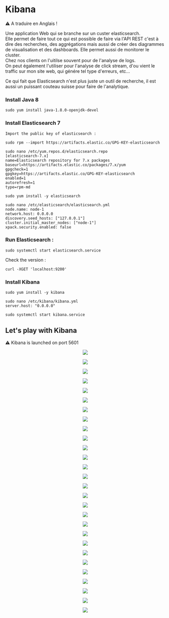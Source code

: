 # Kibana

⚠️ A traduire en Anglais !<br/>

Une application Web qui se branche sur un custer elasticsearch.<br/>
Elle permet de faire tout ce qui est possible de faire via l'API REST c'est à dire des recherches, des aggrégations mais aussi de créer des diagrammes de visualisation et des dashboards. Elle permet aussi de monitorer le cluster.<br/>
Chez nos clients on l'uitilse souvent pour de l'analyse de logs.<br/>
On peut également l'utiliser pour l'analyse de click stream, d'ou vient le traffic sur mon site web, qui génére tel type d'erreurs, etc...

Ce qui fait que Elasticsearch n'est plus juste un outil de recherche, il est aussi un puissant couteau suisse pour faire de l'analytique.

### Install Java 8
```console sbtshell
sudo yum install java-1.8.0-openjdk-devel
```

### Install Elasticsearch 7
```console sbtshell
Import the public key of elasticsearch :

sudo rpm --import https://artifacts.elastic.co/GPG-KEY-elasticsearch

sudo nano /etc/yum.repos.d/elasticsearch.repo
[elasticsearch-7.x]
name=Elasticsearch repository for 7.x packages
baseurl=https://artifacts.elastic.co/packages/7.x/yum
gpgcheck=1
gpgkey=https://artifacts.elastic.co/GPG-KEY-elasticsearch
enabled=1
autorefresh=1
type=rpm-md

sudo yum install -y elasticsearch

sudo nano /etc/elasticsearch/elasticsearch.yml
node.name: node-1
network.host: 0.0.0.0
discovery.seed_hosts: ["127.0.0.1"]
cluster.initial_master_nodes: ["node-1"]
xpack.security.enabled: false
```

### Run Elasticsearch :
```console sbtshell
sudo systemctl start elasticsearch.service
```

Check the version : 
```console sbtshell
curl -XGET 'localhost:9200'
```

### Install Kibana
```console sbtshell
sudo yum install -y kibana

sudo nano /etc/kibana/kibana.yml
server.host: "0.0.0.0"

sudo systemctl start kibana.service
```

## Let's play with Kibana

⚠️ Kibana is launched on port 5601

<p align="center">
<img src="img/screenshot_from_2021-11-26_14-32-06.png"/>
</p>
<p align="center">
<img src="img/screenshot_from_2021-11-26_14-32-09.png"/>
</p>
<p align="center">
<img src="img/screenshot_from_2021-11-26_14-32-13.png"/>
</p>
<p align="center">
<img src="img/screenshot_from_2021-11-26_14-32-31.png"/>
</p>
<p align="center">
<img src="img/screenshot_from_2021-11-26_14-34-35.png"/>
</p>
<p align="center">
<img src="img/screenshot_from_2021-11-26_14-36-31.png"/>
</p>
<p align="center">
<img src="img/screenshot_from_2021-11-26_14-36-43.png"/>
</p>
<p align="center">
<img src="img/screenshot_from_2021-11-26_14-36-57.png"/>
</p>
<p align="center">
<img src="img/screenshot_from_2021-11-26_14-37-02.png"/>
</p>
<p align="center">
<img src="img/screenshot_from_2021-11-26_14-38-21.png"/>
</p>
<p align="center">
<img src="img/screenshot_from_2021-11-26_14-41-11.png"/>
</p>
<p align="center">
<img src="img/screenshot_from_2021-11-26_14-41-18.png"/>
</p>
<p align="center">
<img src="img/screenshot_from_2021-11-26_14-42-27.png"/>
</p>
<p align="center">
<img src="img/screenshot_from_2021-11-26_14-42-34.png"/>
</p>
<p align="center">
<img src="img/screenshot_from_2021-11-26_14-42-42.png"/>
</p>
<p align="center">
<img src="img/screenshot_from_2021-11-26_14-58-13.png"/>
</p>
<p align="center">
<img src="img/screenshot_from_2021-11-26_15-02-58.png"/>
</p>
<p align="center">
<img src="img/screenshot_from_2021-11-26_15-03-04.png"/>
</p>
<p align="center">
<img src="img/screenshot_from_2021-11-26_15-05-33.png"/>
</p>
<p align="center">
<img src="img/screenshot_from_2021-11-26_15-05-36.png"/>
</p>
<p align="center">
<img src="img/screenshot_from_2021-11-26_15-24-39.png"/>
</p>
<p align="center">
<img src="img/screenshot_from_2021-11-26_15-32-39.png"/>
</p>
<p align="center">
<img src="img/screenshot_from_2021-11-26_15-36-41.png"/>
</p>
<p align="center">
<img src="img/screenshot_from_2021-11-26_15-36-56.png"/>
</p>
<p align="center">
<img src="img/screenshot_from_2021-11-26_16-09-42.png"/>
</p>
<p align="center">
<img src="img/screenshot_from_2021-11-26_16-15-45.png"/>
</p>
<p align="center">
<img src="img/screenshot_from_2021-11-26_16-15-50.png"/>
</p>
<p align="center">
<img src="img/screenshot_from_2021-11-26_16-19-43.png"/>
</p>


